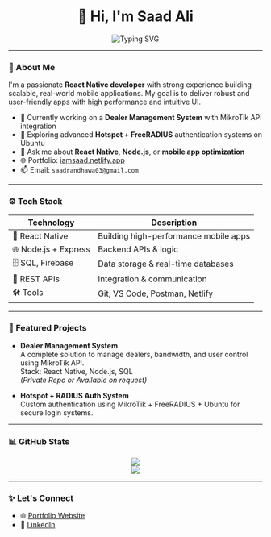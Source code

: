 <h1 align="center">👋 Hi, I'm Saad Ali</h1>

<p align="center">
  <img src="https://readme-typing-svg.demolab.com?font=Fira+Code&weight=500&size=24&pause=1000&color=00FFBF&center=true&vCenter=true&width=480&lines=React+Native;Networker;Node.js;Full+Stack+Learner;App+Developer" alt="Typing SVG" />
</p>

---

### 💼 About Me

I'm a passionate **React Native developer** with strong experience building scalable, real-world mobile applications. My goal is to deliver robust and user-friendly apps with high performance and intuitive UI.

- 🔭 Currently working on a **Dealer Management System** with MikroTik API integration  
- 🧠 Exploring advanced **Hotspot + FreeRADIUS** authentication systems on Ubuntu  
- 💬 Ask me about **React Native**, **Node.js**, or **mobile app optimization**  
- 🌐 Portfolio: [iamsaad.netlify.app](https://iamsaad.netlify.app)  
- 📫 Email: `saadrandhawa03@gmail.com`  

---

### ⚙️ Tech Stack

| Technology         | Description                              |
|--------------------|------------------------------------------|
| 📱 React Native     | Building high-performance mobile apps     |
| 🌐 Node.js + Express| Backend APIs & logic                     |
| 🗄️ SQL, Firebase    | Data storage & real-time databases        |
| 🔌 REST APIs        | Integration & communication              |
| 🛠️ Tools            | Git, VS Code, Postman, Netlify           |

---

### 📌 Featured Projects

- **Dealer Management System**  
  A complete solution to manage dealers, bandwidth, and user control using MikroTik API.  
  Stack: React Native, Node.js, SQL  
  *(Private Repo or Available on request)*

- **Hotspot + RADIUS Auth System**  
  Custom authentication using MikroTik + FreeRADIUS + Ubuntu for secure login systems.

---

### 📊 GitHub Stats

<p align="center">
  <img src="https://github-readme-stats.vercel.app/api?username=iamsaadrandhawa&show_icons=true&theme=radical" />
  <br />
  <img src="https://github-readme-stats.vercel.app/api/top-langs/?username=iamsaadrandhawa&layout=compact&theme=radical" />
</p>

---

### ✨ Let's Connect

- 🌐 [Portfolio Website](https://iamsaad.netlify.app)  
- 💼 [LinkedIn](https://linkedin.com/in/iamsaadrandhawa)
